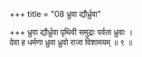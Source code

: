 +++
title = "08 ध्रुवा द्यौर्ध्रुवा"

+++
ध्रुवा द्यौर्ध्रुवा पृथिवी समुद्राः पर्वता ध्रुवाः ।  
देवा ह धर्मणा ध्रुवा ध्रुवो राजा विशामयम् ॥ ९ ॥
